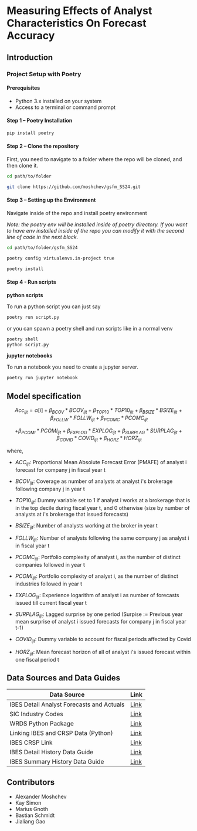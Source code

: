 # Measuring Effects of Analyst Characteristics On Forecast Accuracy 

## Introduction

### Project Setup with Poetry
#### Prerequisites
- Python 3.x installed on your system
- Access to a terminal or command prompt

#### Step 1 – Poetry Installation
```bash
pip install poetry
```
#### Step 2 – Clone the repository
First, you need to navigate to a folder where the repo will be cloned, and then clone it.

```bash
cd path/to/folder

git clone https://github.com/moshchev/gsfm_SS24.git
```
#### Step 3 – Setting up the Environment
Navigate inside of the repo and install poetry environment

*Note: the poetry env will be installed inside of poetry directory. If you want to have env installed inside of the repo you can modify it with the second line of code in the next block.*

```bash
cd path/to/folder/gsfm_SS24

poetry config virtualenvs.in-project true

poetry install
```

#### Step 4 - Run scripts
**python scripts**

To run a python script you can just say

```bash
poetry run script.py
```
or you can spawn a poetry shell and run scripts like in a normal venv

```bash
poetry shell
python script.py
```

**jupyter notebooks**

To run a notebook you need to create a jupyter server.
``` bash
poetry run jupyter notebook
```

## Model specification

$$Acc_{ijt} = \alpha[i] + \beta_{BCOV} * BCOV_{ijt} + \beta_{TOP10} * TOP10_{ijt} + \beta_{BSIZE} * BSIZE_{ijt} + \beta_{FOLLW} * FOLLW_{ijt} + \beta_{PCOMC} * PCOMC_{ijt}$$

$$+ \beta_{PCOMI} * PCOMI_{ijt} + \beta_{EXPLOG} * EXPLOG_{ijt} + \beta_{SURPLAG} * SURPLAG_{ijt} + \beta_{COVID} * COVID_{ijt} + \beta_{HORZ} * HORZ_{ijt}$$

where,
- $ACC_{ijt}$: Proportional Mean Absolute Forecast Error (PMAFE) of analyst i forecast for company j in fiscal year t

- $BCOV_{ijt}$: Coverage as number of analysts at analyst i's brokerage following company j in year t
- $TOP10_{ijt}$: Dummy variable set to 1 if analyst i works at a brokerage that is in the top decile during fiscal year t, and 0 otherwise (size by number of analysts at i's brokerage that issued forecasts)
- $BSIZE_{ijt}$: Number of analysts working at the broker in year t
- $FOLLW_{ijt}$: Number of analysts following the same company j as analyst i in fiscal year t
- $PCOMC_{ijt}$: Portfolio complexity of analyst i, as the number of distinct companies followed in year t
- $PCOMI_{ijt}$: Portfolio complexity of analyst i, as the number of distinct industries followed in year t 
- $EXPLOG_{ijt}$: Experience logarithm of analyst i as number of forecasts issued till current fiscal year t
- $SURPLAG_{ijt}$: Lagged surprise by one period (Surpise := Previous year mean surprise of analyst i issued forecasts for company j in fiscal year t-1)
- $COVID_{ijt}$: Dummy variable to account for fiscal periods affected by Covid
- $HORZ_{ijt}$: Mean forecast horizon of all of analyst i's issued forecast within one fiscal period t

## Data Sources and Data Guides

| Data Source | Link |
|-------------|------|
| IBES Detail Analyst Forecasts and Actuals | [Link](https://wrds-www.wharton.upenn.edu/pages/get-data/ibes-thomson-reuters/ibes-academic/detail-history/actuals/) |
| SIC Industry Codes | [Link](https://wrds-www.wharton.upenn.edu/pages/get-data/compustat-capital-iq-standard-poors/compustat/north-america-daily/fundamentals-annual/?saved_query=4009719) |
| WRDS Python Package | [Link](https://wrds-www.wharton.upenn.edu/documents/1443/wrds_connection.html) |
| Linking IBES and CRSP Data (Python)|[Link](https://wrds-www.wharton.upenn.edu/pages/wrds-research/applications/python-replications/linking-ibes-and-crsp-data-python/)|
|IBES CRSP Link|[Link](https://wrds-www.wharton.upenn.edu/pages/get-data/linking-suite-wrds/ibes-crsp-link/)|
| IBES Detail History Data Guide | [Link](https://wrds-www.wharton.upenn.edu/documents/495/IBES_Detail_History_User_Guide_-_December_2016.pdf) |
| IBES Summary History Data Guide | [Link](https://wrds-www.wharton.upenn.edu/documents/505/IBES_Summary_History_User_Guide_-_March_2013.pdf) |


## Contributors
- Alexander Moshchev
- Kay Simon
- Marius Gnoth
- Bastian Schmidt
- Jialiang Gao
